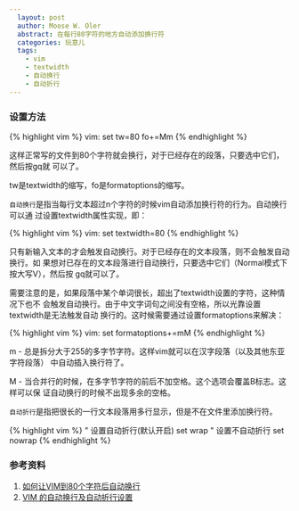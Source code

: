 ```yaml
---
  layout: post
  author: Moose W. Oler
  abstract: 在每行80字符的地方自动添加换行符
  categories: 玩意儿
  tags:
    - vim
    - textwidth
    - 自动换行
    - 自动折行
---
```


### 设置方法

{% highlight vim %}
vim: set tw=80 fo+=Mm
{% endhighlight %}

这样正常写的文件到80个字符就会换行，对于已经存在的段落，只要选中它们，然后按gq就
可以了。

tw是textwidth的缩写，fo是formatoptions的缩写。

`自动换行`是指当每行文本超过n个字符的时候vim自动添加换行符的行为。自动换行可以通
过设置textwidth属性实现，即：

{% highlight vim %}
vim: set textwidth=80
{% endhighlight %}

只有新输入文本的才会触发自动换行。对于已经存在的文本段落，则不会触发自动换行。如
果想对已存在的文本段落进行自动换行，只要选中它们（Normal模式下按大写V），然后按
gq就可以了。

需要注意的是，如果段落中某个单词很长，超出了textwidth设置的字符，这种情况下也不
会触发自动换行。由于中文字词句之间没有空格，所以光靠设置textwidth是无法触发自动
换行的。这时候需要通过设置formatoptions来解决：

{% highlight vim %}
vim: set formatoptions+=mM
{% endhighlight %}

m - 总是拆分大于255的多字节字符。这样vim就可以在汉字段落（以及其他东亚字符段落）
中自动插入换行符了。

M - 当合并行的时候，在多字节字符的前后不加空格。这个选项会覆盖B标志。这样可以保
证自动换行的时候不出现多余的空格。

`自动折行`是指把很长的一行文本段落用多行显示，但是不在文件里添加换行符。

{% highlight vim %}
" 设置自动折行(默认开启)
set wrap
" 设置不自动折行
set nowrap
{% endhighlight %}

### 参考资料

1. [如何让VIM到80个字符后自动换行](http://www.eetop.cn/blog/html/14/503514-39071.html)
2. [VIM 的自动换行及自动折行设置](http://www.360doc.com/content/12/0629/11/3200886_221136457.shtml)
